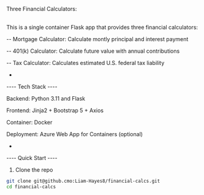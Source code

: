 Three Financial Calculators:
<br>
<br>

This is a single container Flask app that provides three financial calculators:

-- Mortgage Calculator: Calculate montly principal and interest payment

-- 401(k) Calculator: Calculate future value with annual contributions

-- Tax Calculator: Calculates estimated U.S. federal tax liability

*

---- Tech Stack ----


Backend: Python 3.11 and Flask

Frontend: Jinja2 + Bootstrap 5 + Axios

Container: Docker

Deployment: Azure Web App for Containers (optional)

*

---- Quick Start ----


1. Clone the repo
```bash
git clone git@github.cmo:Liam-Hayes8/financial-calcs.git
cd financial-calcs
